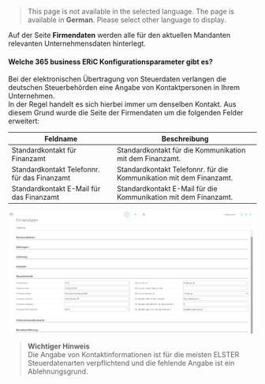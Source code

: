 > This page is not available in the selected language. The page is available in **German**. Please select other language to display.

Auf der Seite **Firmendaten** werden alle für den aktuellen Mandanten relevanten Unternehmensdaten hinterlegt. 

#### Welche 365 business ERiC Konfigurationsparameter gibt es?
Bei der elektronischen Übertragung von Steuerdaten verlangen die deutschen Steuerbehörden eine Angabe von Kontaktpersonen in Ihrem Unternehmen.<br>
In der Regel handelt es sich hierbei immer um denselben Kontakt. Aus diesem Grund wurde die Seite der Firmendaten um die folgenden Felder erweitert:

| Feldname | Beschreibung | 
| --- | --- |
| Standardkontakt für Finanzamt | Standardkontakt für die Kommunikation mit dem Finanzamt. |
| Standardkontakt Telefonnr. für das Finanzamt | Standardkontakt Telefonnr. für die Kommunikation mit dem Finanzamt. |
| Standardkontakt E-Mail für das Finanzamt | Standardkontakt E-Mail für die Kommunikation mit dem Finanzamt. | 

![Firmendaten, Gruppe Steuerbehörde](/assets/images/365-business-eric/company-information-de.png)

> **Wichtiger Hinweis**<br>Die Angabe von Kontaktinformationen ist für die meisten ELSTER Steuerdatenarten verpflichtend und die fehlende Angabe ist ein Ablehnungsgrund.